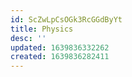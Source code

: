 ```yaml
---
id: ScZwLpCsOGk3RcGGdByYt
title: Physics
desc: ''
updated: 1639836332262
created: 1639836282411
---
```



